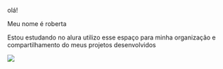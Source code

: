 olá!


Meu nome é roberta

Estou estudando no alura 
utilizo esse espaço para minha organização e compartilhamento do meus projetos desenvolvidos 

![](https://media1.tenor.com/m/kpzFyPsRiDMAAAAC/sick-exhausted.gif)

